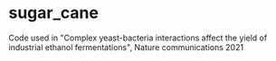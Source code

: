 # sugar_cane
Code used in "Complex yeast-bacteria interactions affect the yield of industrial ethanol fermentations", Nature communications 2021
